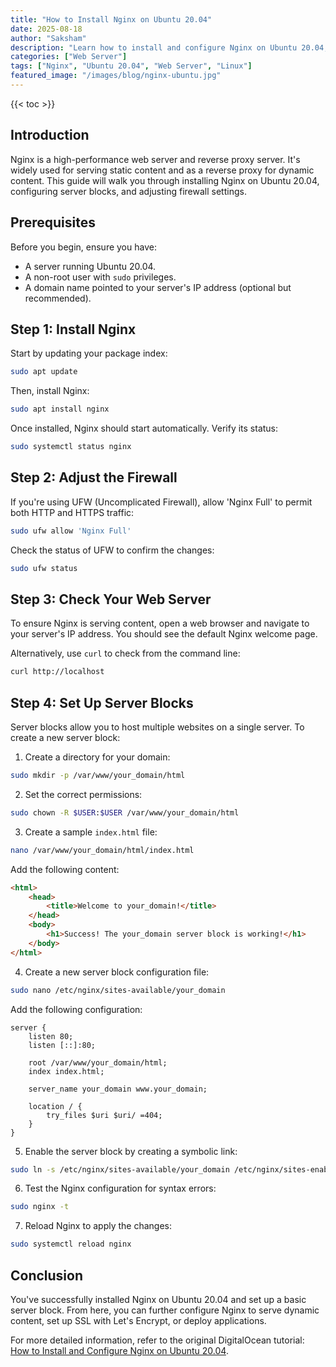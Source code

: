 ```yaml
---
title: "How to Install Nginx on Ubuntu 20.04"
date: 2025-08-18
author: "Saksham"
description: "Learn how to install and configure Nginx on Ubuntu 20.04, including setting up server blocks and adjusting firewall settings."
categories: ["Web Server"]
tags: ["Nginx", "Ubuntu 20.04", "Web Server", "Linux"]
featured_image: "/images/blog/nginx-ubuntu.jpg"
---
```


{{< toc >}}

## Introduction

Nginx is a high-performance web server and reverse proxy server. It's widely used for serving static content and as a reverse proxy for dynamic content. This guide will walk you through installing Nginx on Ubuntu 20.04, configuring server blocks, and adjusting firewall settings.

## Prerequisites

Before you begin, ensure you have:

- A server running Ubuntu 20.04.
- A non-root user with `sudo` privileges.
- A domain name pointed to your server's IP address (optional but recommended).

## Step 1: Install Nginx

Start by updating your package index:

```bash
sudo apt update
```

Then, install Nginx:

```bash
sudo apt install nginx
```

Once installed, Nginx should start automatically. Verify its status:

```bash
sudo systemctl status nginx
```

## Step 2: Adjust the Firewall

If you're using UFW (Uncomplicated Firewall), allow 'Nginx Full' to permit both HTTP and HTTPS traffic:

```bash
sudo ufw allow 'Nginx Full'
```

Check the status of UFW to confirm the changes:

```bash
sudo ufw status
```

## Step 3: Check Your Web Server

To ensure Nginx is serving content, open a web browser and navigate to your server's IP address. You should see the default Nginx welcome page.

Alternatively, use `curl` to check from the command line:

```bash
curl http://localhost
```

## Step 4: Set Up Server Blocks

Server blocks allow you to host multiple websites on a single server. To create a new server block:

1. Create a directory for your domain:

```bash
sudo mkdir -p /var/www/your_domain/html
```

2. Set the correct permissions:

```bash
sudo chown -R $USER:$USER /var/www/your_domain/html
```

3. Create a sample `index.html` file:

```bash
nano /var/www/your_domain/html/index.html
```

Add the following content:

```html
<html>
    <head>
        <title>Welcome to your_domain!</title>
    </head>
    <body>
        <h1>Success! The your_domain server block is working!</h1>
    </body>
</html>
```

4. Create a new server block configuration file:

```bash
sudo nano /etc/nginx/sites-available/your_domain
```

Add the following configuration:

```nginx
server {
    listen 80;
    listen [::]:80;

    root /var/www/your_domain/html;
    index index.html;

    server_name your_domain www.your_domain;

    location / {
        try_files $uri $uri/ =404;
    }
}
```

5. Enable the server block by creating a symbolic link:

```bash
sudo ln -s /etc/nginx/sites-available/your_domain /etc/nginx/sites-enabled/
```

6. Test the Nginx configuration for syntax errors:

```bash
sudo nginx -t
```

7. Reload Nginx to apply the changes:

```bash
sudo systemctl reload nginx
```

## Conclusion

You've successfully installed Nginx on Ubuntu 20.04 and set up a basic server block. From here, you can further configure Nginx to serve dynamic content, set up SSL with Let's Encrypt, or deploy applications.

For more detailed information, refer to the original DigitalOcean tutorial: [How to Install and Configure Nginx on Ubuntu 20.04](https://www.digitalocean.com/community/tutorials/how-to-install-nginx-on-ubuntu-20-04).
